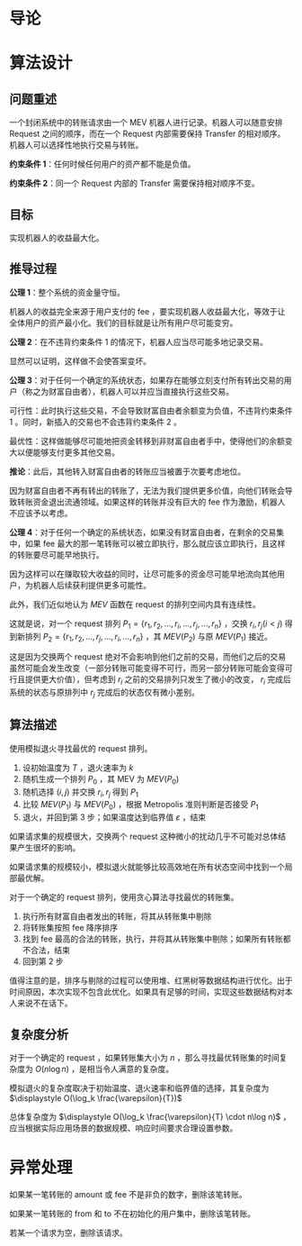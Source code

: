 # 导论

# 算法设计

## 问题重述

一个封闭系统中的转账请求由一个 MEV 机器人进行记录。机器人可以随意安排 Request 之间的顺序，而在一个 Request 内部需要保持 Transfer 的相对顺序。机器人可以选择性地执行交易与转账。

**约束条件 1**：任何时候任何用户的资产都不能是负值。

**约束条件 2**：同一个 Request 内部的 Transfer 需要保持相对顺序不变。

## 目标

实现机器人的收益最大化。

## 推导过程

**公理 1**：整个系统的资金量守恒。

机器人的收益完全来源于用户支付的 fee ，要实现机器人收益最大化，等效于让全体用户的资产最小化。我们的目标就是让所有用户尽可能变穷。

**公理 2**：在不违背约束条件 1 的情况下，机器人应当尽可能多地记录交易。

显然可以证明，这样做不会使答案变坏。

**公理 3**：对于任何一个确定的系统状态，如果存在能够立刻支付所有转出交易的用户（称之为财富自由者），机器人可以并应当直接执行这些交易。

可行性：此时执行这些交易，不会导致财富自由者余额变为负值，不违背约束条件 1 。同时，新插入的交易也不会违背约束条件 2 。

最优性：这样做能够尽可能地把资金转移到非财富自由者手中，使得他们的余额变大以便能够支付更多其他交易。

**推论**：此后，其他转入财富自由者的转账应当被置于次要考虑地位。

因为财富自由者不再有转出的转账了，无法为我们提供更多价值，向他们转账会导致转账资金退出流通领域。如果这样的转账并没有巨大的 fee 作为激励，机器人不应该予以考虑。

**公理 4**：对于任何一个确定的系统状态，如果没有财富自由者，在剩余的交易集中，如果 fee 最大的那一笔转账可以被立即执行，那么就应该立即执行，且这样的转账要尽可能早地执行。

因为这样可以在赚取较大收益的同时，让尽可能多的资金尽可能早地流向其他用户，为机器人后续获利提供更多可能性。

此外，我们近似地认为 $MEV$ 函数在 request 的排列空间内具有连续性。

这就是说，对一个 request 排列 $P_1=\{r_1,r_2,...,r_i,...,r_j,...,r_n\}$ ，交换 $r_i,r_j(i<j)$ 得到新排列 $P_2=\{r_1,r_2,...,r_j,...,r_i,...,r_n\}$ ，其 $MEV(P_2)$ 与原 $MEV(P_1)$ 接近。

这是因为交换两个 request 绝对不会影响到他们之前的交易，而他们之后的交易虽然可能会发生改变（一部分转账可能变得不可行，而另一部分转账可能会变得可行且提供更大价值），但考虑到 $r_i$ 之前的交易排列只发生了微小的改变， $r_i$ 完成后系统的状态与原排列中 $r_j$ 完成后的状态仅有微小差别。

## 算法描述

使用模拟退火寻找最优的 request 排列。

1. 设初始温度为 $T$ ，退火速率为 $k$ 
2. 随机生成一个排列 $P_0$ ，其 MEV 为 $MEV(P_0)$ 
3. 随机选择 $(i,j)$ 并交换 $r_i,r_j$ 得到 $P_1$
4. 比较 $MEV(P_1)$ 与 $MEV(P_0)$ ，根据 Metropolis 准则判断是否接受 $P_1$ 
5. 退火，并回到第 3 步；如果温度达到临界值 $\varepsilon$ ，结束

如果请求集的规模很大，交换两个 request 这种微小的扰动几乎不可能对总体结果产生很坏的影响。

如果请求集的规模较小，模拟退火就能够比较高效地在所有状态空间中找到一个局部最优解。

对于一个确定的 request 排列，使用贪心算法寻找最优的转账集。

1. 执行所有财富自由者发出的转账，将其从转账集中剔除
2. 将转账集按照 fee 降序排序
3. 找到 fee 最高的合法的转账，执行，并将其从转账集中剔除；如果所有转账都不合法，结束
4. 回到第 2 步

值得注意的是，排序与剔除的过程可以使用堆、红黑树等数据结构进行优化。出于时间原因，本次实现不包含此优化。如果具有足够的时间，实现这些数据结构对本人来说不在话下。

## 复杂度分析

对于一个确定的 request ，如果转账集大小为 $n$ ，那么寻找最优转账集的时间复杂度为 $O(n\log n)$ ，是相当令人满意的复杂度。

模拟退火的复杂度取决于初始温度、退火速率和临界值的选择，其复杂度为 $\displaystyle O(\log_k \frac{\varepsilon}{T})$ 

总体复杂度为 $\displaystyle O(\log_k \frac{\varepsilon}{T} \cdot n\log n)$ ，应当根据实际应用场景的数据规模、响应时间要求合理设置参数。

# 异常处理

如果某一笔转账的 amount 或 fee 不是非负的数字，删除该笔转账。

如果某一笔转账的 from 和 to 不在初始化的用户集中，删除该笔转账。

若某一个请求为空，删除该请求。